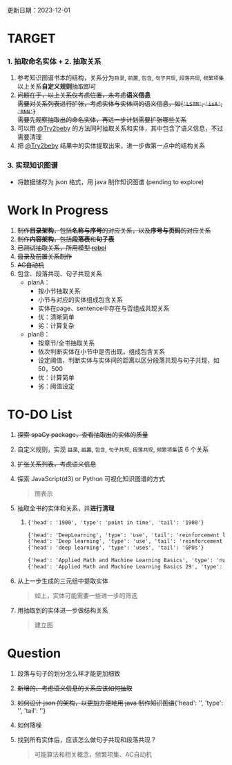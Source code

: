 更新日期：2023-12-01
# TARGET

### 1. 抽取命名实体 + 2. 抽取关系

1. 参考知识图谱书本的结构，关系分为`目录`, `前置`, `包含`, `句子共现`, `段落共现`, `频繁项集`  
   以上关系**自定义规则**抽取即可
1. ~~问题在于，以上关系仅考虑位置，未考虑**语义信息**  
   需要对关系列表进行扩张，考虑实体与实体间的语义信息，如{`'LSTM'`, `'isA'`, `'RNN'`}  
   需要先观察抽取出的命名实体，再进一步计划需要扩张哪些关系~~
1. 可以用 [@Try2beby](https://github.com/Try2beby) 的方法同时抽取关系和实体，其中包含了语义信息，不过需要清理
1. 把 [@Try2beby](https://github.com/Try2beby) 结果中的实体提取出来，进一步做第一点中的结构关系

### 3. 实现知识图谱

- 将数据储存为 json 格式，用 java 制作知识图谱 (pending to explore)

# Work In Progress

1. ~~制作**目录架构**，包括**名称与序号**的对应关系，以及**序号与页码**的对应关系~~
2. ~~制作**内容架构**，包括**段落表**和**句子表**~~
3. ~~已测试抽取关系，所用模型 [rebel](https://huggingface.co/Babelscape/rebel-large)~~
4. ~~目录及前置关系制作~~
5. ~~AC自动机~~
6. 包含、段落共现、句子共现关系
   - planA：
      - 按小节抽取关系
      - 小节与对应的实体组成包含关系
      - 实体在page、sentence中存在与否组成共现关系
      - 优：清晰简单
      - 劣：计算复杂
   - planB：
      - 按章节/全书抽取关系
      - 依次判断实体在小节中是否出现，组成包含关系
      - 设定阈值，判断实体与实体间的距离以区分段落共现与句子共现，如50，500
      - 优：计算简单
      - 劣：阈值设定

# TO-DO List

1. ~~探索 spaCy package，查看抽取出的实体的质量~~

2. 自定义规则，实现 ~~`目录`~~, ~~`前置`~~, `包含`, `句子共现`, `段落共现`, `频繁项集`该 6 个关系

3. ~~扩张关系列表，考虑语义信息~~

4. 探索 JavaScript(d3) or Python 可视化知识图谱的方式

   > 图表示

5. 抽取全书的实体和关系，并**进行清理**

   1. ```txt
      {'head': '1900', 'type': 'point in time', 'tail': '1900'}
      
      {'head': 'DeepLearning', 'type': 'use', 'tail': 'reinforcement learning'}
      {'head': 'Deep learning', 'type': 'use', 'tail': 'reinforcement learning'}
      {'head': 'deep learning', 'type': 'uses', 'tail': 'GPUs'}
      
      {'head': 'Applied Math and Machine Learning Basics', 'type': 'number of episodes', 'tail': '29'}
      {'head': 'Applied Math and Machine Learning Basics 29', 'type': 'point in time', 'tail': '29'}
      ```

6. 从上一步生成的三元组中提取实体

   > 如上，实体可能需要一些进一步的筛选

7. 用抽取到的实体进一步做结构关系

   > 建立图

# Question

1. 段落与句子的划分怎么样才能更加细致

1. ~~新增的、考虑语义信息的关系应该如何抽取~~

1. ~~如何设计 json 的架构，以更加方便地用 java 制作知识图谱~~{'head': '', 'type': '', 'tail': ''}

1. 如何降噪

1. 找到所有实体后，应该怎么做句子共现和段落共现？

   > 可能算法和相关概念，频繁项集、AC自动机
